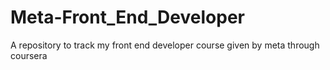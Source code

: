 # Meta-Front_End_Developer
A repository to track my front end developer course given by meta through coursera
